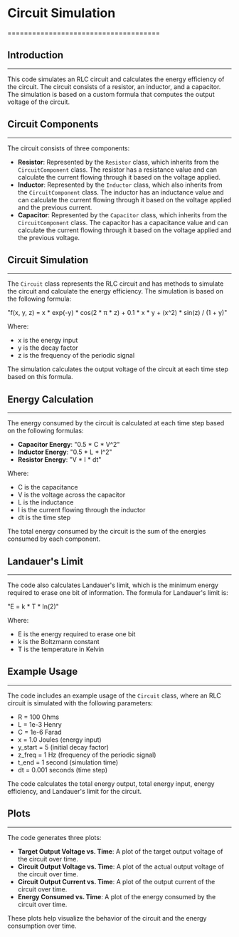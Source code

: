 # Circuit Simulation 
=====================================

## Introduction
---------------

This code simulates an RLC circuit and calculates the energy efficiency of the circuit. The circuit consists of a resistor, an inductor, and a capacitor. The simulation is based on a custom formula that computes the output voltage of the circuit.

## Circuit Components
---------------------

The circuit consists of three components:

*   **Resistor**: Represented by the `Resistor` class, which inherits from the `CircuitComponent` class. The resistor has a resistance value and can calculate the current flowing through it based on the voltage applied.
*   **Inductor**: Represented by the `Inductor` class, which also inherits from the `CircuitComponent` class. The inductor has an inductance value and can calculate the current flowing through it based on the voltage applied and the previous current.
*   **Capacitor**: Represented by the `Capacitor` class, which inherits from the `CircuitComponent` class. The capacitor has a capacitance value and can calculate the current flowing through it based on the voltage applied and the previous voltage.

## Circuit Simulation
---------------------

The `Circuit` class represents the RLC circuit and has methods to simulate the circuit and calculate the energy efficiency. The simulation is based on the following formula:

"f(x, y, z) = x \* exp(-y) \* cos(2 \* π \* z) + 0.1 \* x \* y + (x^2) \* sin(z) / (1 + y)"

Where:

*   x is the energy input
*   y is the decay factor
*   z is the frequency of the periodic signal

The simulation calculates the output voltage of the circuit at each time step based on this formula.

## Energy Calculation
---------------------

The energy consumed by the circuit is calculated at each time step based on the following formulas:

*   **Capacitor Energy**: "0.5 \* C \* V^2"
*   **Inductor Energy**: "0.5 \* L \* I^2"
*   **Resistor Energy**: "V \* I \* dt"

Where:

*   C is the capacitance
*   V is the voltage across the capacitor
*   L is the inductance
*   I is the current flowing through the inductor
*   dt is the time step

The total energy consumed by the circuit is the sum of the energies consumed by each component.

## Landauer's Limit
-------------------

The code also calculates Landauer's limit, which is the minimum energy required to erase one bit of information. The formula for Landauer's limit is:

"E = k \* T \* ln(2)"

Where:

*   E is the energy required to erase one bit
*   k is the Boltzmann constant
*   T is the temperature in Kelvin

## Example Usage
-----------------

The code includes an example usage of the `Circuit` class, where an RLC circuit is simulated with the following parameters:

*   R = 100 Ohms
*   L = 1e-3 Henry
*   C = 1e-6 Farad
*   x = 1.0 Joules (energy input)
*   y_start = 5 (initial decay factor)
*   z_freq = 1 Hz (frequency of the periodic signal)
*   t_end = 1 second (simulation time)
*   dt = 0.001 seconds (time step)

The code calculates the total energy output, total energy input, energy efficiency, and Landauer's limit for the circuit.

## Plots
---------

The code generates three plots:

*   **Target Output Voltage vs. Time**: A plot of the target output voltage of the circuit over time.
*   **Circuit Output Voltage vs. Time**: A plot of the actual output voltage of the circuit over time.
*   **Circuit Output Current vs. Time**: A plot of the output current of the circuit over time.
*   **Energy Consumed vs. Time**: A plot of the energy consumed by the circuit over time.

These plots help visualize the behavior of the circuit and the energy consumption over time.
